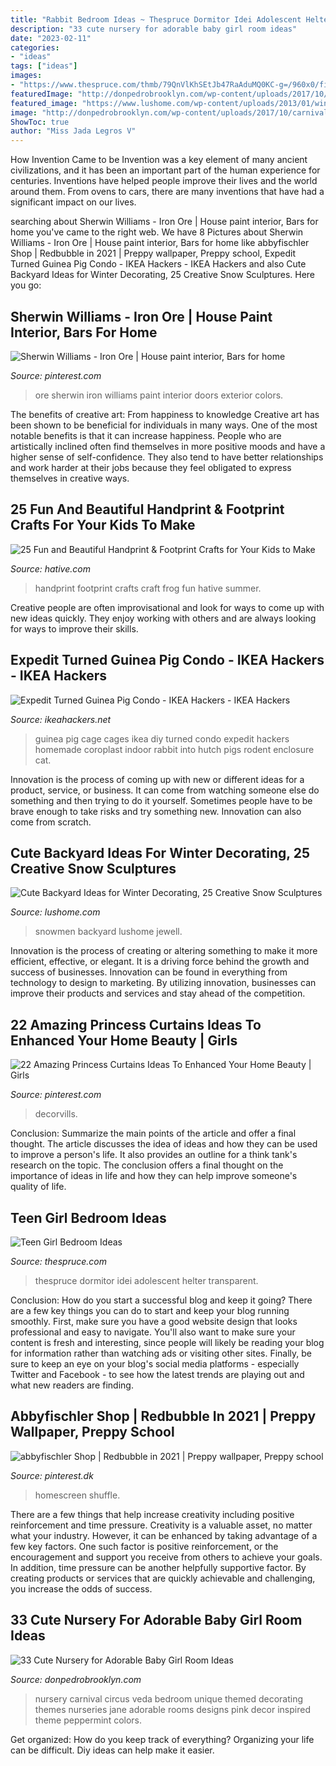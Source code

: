```yaml
---
title: "Rabbit Bedroom Ideas ~ Thespruce Dormitor Idei Adolescent Helter Transparent"
description: "33 cute nursery for adorable baby girl room ideas"
date: "2023-02-11"
categories:
- "ideas"
tags: ["ideas"]
images:
- "https://www.thespruce.com/thmb/79QnVlKhSEtJb47RaAduMQ0KC-g=/960x0/filters:no_upscale():max_bytes(150000):strip_icc()/20180601163340106918000000-o-d10bc562c80a46fd9c35f91847f6ed57.jpg"
featuredImage: "http://donpedrobrooklyn.com/wp-content/uploads/2017/10/carnival-baby-girl-room-ideas.jpg"
featured_image: "https://www.lushome.com/wp-content/uploads/2013/01/winter-decorating-backyard-ideas-snow-sculptures-12.jpg"
image: "http://donpedrobrooklyn.com/wp-content/uploads/2017/10/carnival-baby-girl-room-ideas.jpg"
ShowToc: true
author: "Miss Jada Legros V"
---
```



How Invention Came to be
Invention was a key element of many ancient civilizations, and it has been an important part of the human experience for centuries. Inventions have helped people improve their lives and the world around them. From ovens to cars, there are many inventions that have had a significant impact on our lives.

	

		
searching about Sherwin Williams - Iron Ore | House paint interior, Bars for home you've came to the right web. We have 8 Pictures about Sherwin Williams - Iron Ore | House paint interior, Bars for home like abbyfischler Shop | Redbubble in 2021 | Preppy wallpaper, Preppy school, Expedit Turned Guinea Pig Condo - IKEA Hackers - IKEA Hackers and also Cute Backyard Ideas for Winter Decorating, 25 Creative Snow Sculptures. Here you go:
		
    
## Sherwin Williams - Iron Ore | House Paint Interior, Bars For Home

<img loading=lazy src="https://i.pinimg.com/originals/e3/18/9d/e3189d10aaf82ba6eb4c416628b760b0.jpg" onerror="this.onerror=null;this.src='https://tse1.mm.bing.net/th?id=OIP.IKLyU8a9xqie5m6Ed43i7wHaP-&amp;pid=15.1';" alt="Sherwin Williams - Iron Ore | House paint interior, Bars for home">

_Source: pinterest.com_

>ore sherwin iron williams paint interior doors exterior colors. 

	

The benefits of creative art: From happiness to knowledge
Creative art has been shown to be beneficial for individuals in many ways. One of the most notable benefits is that it can increase happiness. People who are artistically inclined often find themselves in more positive moods and have a higher sense of self-confidence. They also tend to have better relationships and work harder at their jobs because they feel obligated to express themselves in creative ways.

    
## 25 Fun And Beautiful Handprint &amp; Footprint Crafts For Your Kids To Make

<img loading=lazy src="http://hative.com/wp-content/uploads/2015/05/handprint-footprint-crafts/20-handprint-footprint-crafts.jpg" onerror="this.onerror=null;this.src='https://tse4.mm.bing.net/th?id=OIP.x_v_jUsa24LCwspA3WNRigHaJl&amp;pid=15.1';" alt="25 Fun and Beautiful Handprint &amp; Footprint Crafts for Your Kids to Make">

_Source: hative.com_

>handprint footprint crafts craft frog fun hative summer. 

	

Creative people are often improvisational and look for ways to come up with new ideas quickly. They enjoy working with others and are always looking for ways to improve their skills.

    
## Expedit Turned Guinea Pig Condo - IKEA Hackers - IKEA Hackers

<img loading=lazy src="http://www.ikeahackers.net/wp-content/uploads/2012/11/guineipig.jpg" onerror="this.onerror=null;this.src='https://tse4.mm.bing.net/th?id=OIP.1KylU7zzD2gjzEeqG0Vw7QHaFj&amp;pid=15.1';" alt="Expedit Turned Guinea Pig Condo - IKEA Hackers - IKEA Hackers">

_Source: ikeahackers.net_

>guinea pig cage cages ikea diy turned condo expedit hackers homemade coroplast indoor rabbit into hutch pigs rodent enclosure cat. 

	

Innovation is the process of coming up with new or different ideas for a product, service, or business. It can come from watching someone else do something and then trying to do it yourself. Sometimes people have to be brave enough to take risks and try something new. Innovation can also come from scratch.

    
## Cute Backyard Ideas For Winter Decorating, 25 Creative Snow Sculptures

<img loading=lazy src="https://www.lushome.com/wp-content/uploads/2013/01/winter-decorating-backyard-ideas-snow-sculptures-12.jpg" onerror="this.onerror=null;this.src='https://tse2.mm.bing.net/th?id=OIP.9fNm7fc00d3m-7Cy6zfdTgHaHs&amp;pid=15.1';" alt="Cute Backyard Ideas for Winter Decorating, 25 Creative Snow Sculptures">

_Source: lushome.com_

>snowmen backyard lushome jewell. 

	

Innovation is the process of creating or altering something to make it more efficient, effective, or elegant. It is a driving force behind the growth and success of businesses. Innovation can be found in everything from technology to design to marketing. By utilizing innovation, businesses can improve their products and services and stay ahead of the competition.

    
## 22 Amazing Princess Curtains Ideas To Enhanced Your Home Beauty | Girls

<img loading=lazy src="https://i.pinimg.com/originals/67/3c/00/673c00e7db255442cb710378541f77ec.jpg" onerror="this.onerror=null;this.src='https://tse4.mm.bing.net/th?id=OIP._RB8LYVKS_2kxnUUkJ_fOQHaHa&amp;pid=15.1';" alt="22 Amazing Princess Curtains Ideas To Enhanced Your Home Beauty | Girls">

_Source: pinterest.com_

>decorvills. 

	

Conclusion: Summarize the main points of the article and offer a final thought.
The article discusses the idea of ideas and how they can be used to improve a person's life. It also provides an outline for a think tank's research on the topic. The conclusion offers a final thought on the importance of ideas in life and how they can help improve someone's quality of life.

    
## Teen Girl Bedroom Ideas

<img loading=lazy src="https://www.thespruce.com/thmb/79QnVlKhSEtJb47RaAduMQ0KC-g=/960x0/filters:no_upscale():max_bytes(150000):strip_icc()/20180601163340106918000000-o-d10bc562c80a46fd9c35f91847f6ed57.jpg" onerror="this.onerror=null;this.src='https://tse1.mm.bing.net/th?id=OIP.DHq--AaIu3I3fZc2DiUijQHaE8&amp;pid=15.1';" alt="Teen Girl Bedroom Ideas">

_Source: thespruce.com_

>thespruce dormitor idei adolescent helter transparent. 

	

Conclusion: How do you start a successful blog and keep it going?
There are a few key things you can do to start and keep your blog running smoothly. First, make sure you have a good website design that looks professional and easy to navigate. You'll also want to make sure your content is fresh and interesting, since people will likely be reading your blog for information rather than watching ads or visiting other sites. Finally, be sure to keep an eye on your blog's social media platforms - especially Twitter and Facebook - to see how the latest trends are playing out and what new readers are finding.

    
## Abbyfischler Shop | Redbubble In 2021 | Preppy Wallpaper, Preppy School

<img loading=lazy src="https://i.pinimg.com/736x/33/37/53/3337539fd15d670e8e52f22d076629a2.jpg" onerror="this.onerror=null;this.src='https://tse2.mm.bing.net/th?id=OIP.jpnMo88_g11ywfBzmsSnFgHaJ3&amp;pid=15.1';" alt="abbyfischler Shop | Redbubble in 2021 | Preppy wallpaper, Preppy school">

_Source: pinterest.dk_

>homescreen shuffle. 

	

There are a few things that help increase creativity including positive reinforcement and time pressure.
Creativity is a valuable asset, no matter what your industry. However, it can be enhanced by taking advantage of a few key factors. One such factor is positive reinforcement, or the encouragement and support you receive from others to achieve your goals. In addition, time pressure can be another helpfully supportive factor. By creating products or services that are quickly achievable and challenging, you increase the odds of success.

    
## 33 Cute Nursery For Adorable Baby Girl Room Ideas

<img loading=lazy src="http://donpedrobrooklyn.com/wp-content/uploads/2017/10/carnival-baby-girl-room-ideas.jpg" onerror="this.onerror=null;this.src='https://tse3.mm.bing.net/th?id=OIP.3qaAdz3GZQSMvG7yOtReFQHaLJ&amp;pid=15.1';" alt="33 Cute Nursery for Adorable Baby Girl Room Ideas">

_Source: donpedrobrooklyn.com_

>nursery carnival circus veda bedroom unique themed decorating themes nurseries jane adorable rooms designs pink decor inspired theme peppermint colors. 

	

Get organized: How do you keep track of everything?
Organizing your life can be difficult. Diy ideas can help make it easier.

